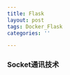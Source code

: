 ```yaml
---
title: Flask
layout: post
tags: Docker_Flask
categories: ''

---
```

### Socket通讯技术

#### 









